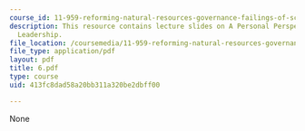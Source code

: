 ```yaml
---
course_id: 11-959-reforming-natural-resources-governance-failings-of-scientific-rationalism-and-alternatives-for-building-common-ground-january-iap-2007
description: This resource contains lecture slides on A Personal Perspective on Change-Oriented
  Leadership.
file_location: /coursemedia/11-959-reforming-natural-resources-governance-failings-of-scientific-rationalism-and-alternatives-for-building-common-ground-january-iap-2007/413fc8dad58a20bb311a320be2dbff00_6.pdf
file_type: application/pdf
layout: pdf
title: 6.pdf
type: course
uid: 413fc8dad58a20bb311a320be2dbff00

---
```

None